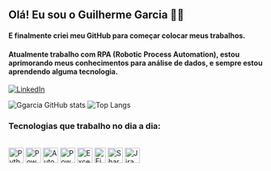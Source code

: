 ## Olá! Eu sou o Guilherme Garcia ✋🏼

#### E finalmente criei meu GitHub para começar colocar meus trabalhos.
#### Atualmente trabalho com RPA (Robotic Process Automation), estou aprimorando meus conhecimentos para análise de dados, e sempre estou aprendendo alguma tecnologia. 

[![LinkedIn](https://img.shields.io/badge/LinkedIn-0077B5?style=for-the-badge&logo=linkedin&logoColor=white)](https://www.linkedin.com/in/guilherme-guimaraes-garcia/) 


![Ggarcia GitHub stats](https://github-readme-stats.vercel.app/api?username=guilhermejesck99&show_icons=true&theme=dark&hide_title=true) ![Top Langs](https://github-readme-stats.vercel.app/api/top-langs/?username=guilhermejesck99&layout=compact&theme=dark)

### Tecnologias que trabalho no dia a dia:
<div style="display: inline_block"><br/>
    <img align="center" alt="Python" height="30" width="30" src="https://cdn.jsdelivr.net/gh/devicons/devicon@latest/icons/python/python-original.svg"/>
    <img align="center" alt="PowerAutomate" height="30" width="30" src="https://github.com/user-attachments/assets/3a1ae60f-e096-4ab7-88b2-2e801b4b39cb"/>
    <img align="center" alt="AutomationAnywhere" height="30" width="30" src="https://github.com/user-attachments/assets/2de8a6ad-3d25-4172-bae0-21e430b10cc2"/>
    <img align="center" alt="PowerBi" height="30" width="30" src="https://github.com/user-attachments/assets/81b13483-6ddc-446e-9b6a-25178c417fb9"/>
    <img align="center" alt="Excel" height="30" width="30" src="https://github.com/user-attachments/assets/19c79d4f-b844-4aef-ab96-5f6ccde64ffa"/>
    <img align="center" alt="Figma" height="30" width="22" src="https://github.com/user-attachments/assets/13b0a655-4e6b-4912-aaf3-de7c2ddf8478"/>
    <img align="center" alt="Sharepoint" height="30" width="30" src="https://github.com/user-attachments/assets/3cbf703d-4fc6-41a1-bc80-9305e7c41954"/>
    <img align="center" alt="Jira" height="30" width="30" src="https://cdn.jsdelivr.net/gh/devicons/devicon@latest/icons/jira/jira-original.svg"/>
</div><br/>


